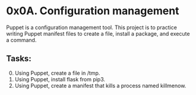 # 0x0A. Configuration management

Puppet is a configuration management tool.
This project is to practice writing Puppet manifest files to create a file,
install a package, and execute a command.

## Tasks:

0. Using Puppet, create a file in /tmp.
1. Using Puppet, install flask from pip3.
2. Using Puppet, create a manifest that kills a process named killmenow.
